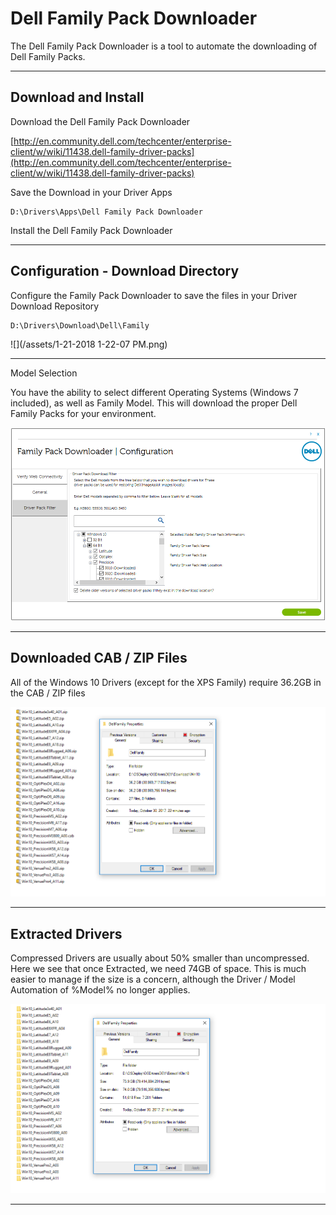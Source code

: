# Dell Family Pack Downloader

The Dell Family Pack Downloader is a tool to automate the downloading of Dell Family Packs.

---

## Download and Install

Download the Dell Family Pack Downloader

[http://en.community.dell.com/techcenter/enterprise-client/w/wiki/11438.dell-family-driver-packs](http://en.community.dell.com/techcenter/enterprise-client/w/wiki/11438.dell-family-driver-packs)

Save the Download in your Driver Apps

```
D:\Drivers\Apps\Dell Family Pack Downloader
```

Install the Dell Family Pack Downloader

---

## Configuration - Download Directory

Configure the Family Pack Downloader to save the files in your Driver Download Repository

```
D:\Drivers\Download\Dell\Family
```

![](/assets/1-21-2018 1-22-07 PM.png)

---

Model Selection

You have the ability to select different Operating Systems \(Windows 7 included\), as well as Family Model.  This will download the proper Dell Family Packs for your environment.

![](/assets/2017-10-27_15-06-01.png)

---

## Downloaded CAB / ZIP Files

All of the Windows 10 Drivers \(except for the XPS Family\) require 36.2GB in the CAB / ZIP files

![](/assets/2017-10-30_14-38-09.png)

---

## Extracted Drivers

Compressed Drivers are usually about 50% smaller than uncompressed.  Here we see that once Extracted, we need 74GB of space.  This is much easier to manage if the size is a concern, although the Driver / Model Automation of %Model% no longer applies.

![](/assets/2017-10-30_14-39-24.png)

---



